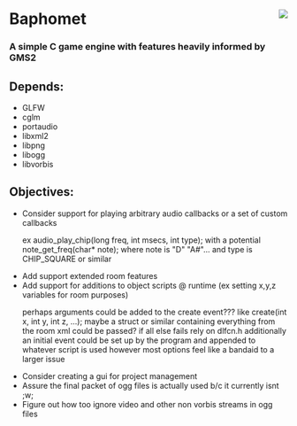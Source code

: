 <!DOCTYPE html>
<html>
	<div>
		<img align="right" src="https://github.com/Endometrial/baphomet/blob/main/assets/images/baphomet.png">
		<h1>Baphomet</h1>
		<h3>A simple C game engine with features heavily informed by GMS2</h3>
	</div>
	<h2>Depends:</h2>
	<ul>
		<li>GLFW</li>
		<li>cglm</li>
		<li>portaudio</li>
		<li>libxml2</li>
		<li>libpng</li>
		<li>libogg</li>
		<li>libvorbis</li>
	</ul>
	<body>
		<h2>Objectives:</h2>
		<ul>
			<li>Consider support for playing arbitrary audio callbacks or a set of custom callbacks </li>
				<p>	ex audio_play_chip(long freq, int msecs, int type); 
					with a potential note_get_freq(char* note); 
					where note is "D" "A#"... and type is CHIP_SQUARE or similar</p>
			<li>Add support extended room features</li>
			<li>Add support for additions to object scripts @ runtime (ex setting x,y,z variables for room purposes) </li>
				<p>	perhaps arguments could be added to the create event??? like create(int x, int y, int z, ...);
					maybe a struct or similar containing everything from the room xml could be passed?
					if all else fails rely on dlfcn.h
					additionally an initial event could be set up by the program and appended to whatever script is used however most options feel like a bandaid to a larger issue</p>
			<li>Consider creating a gui for project management</li>
			<li>Assure the final packet of ogg files is actually used b/c it currently isnt ;w;</li>
			<li>Figure out how too ignore video and other non vorbis streams in ogg files</li>
		</ul>
	</body>
</html>
